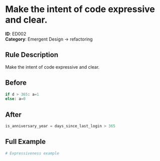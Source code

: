 # Make the intent of code expressive and clear.

**ID**: ED002  
**Category**: Emergent Design → refactoring

## Rule Description
Make the intent of code expressive and clear.

## Before
```python
if d > 365: a=1
else: a=0
```

## After  
```python
is_anniversary_year = days_since_last_login > 365
```

## Full Example
```python
# Expressiveness example
```
